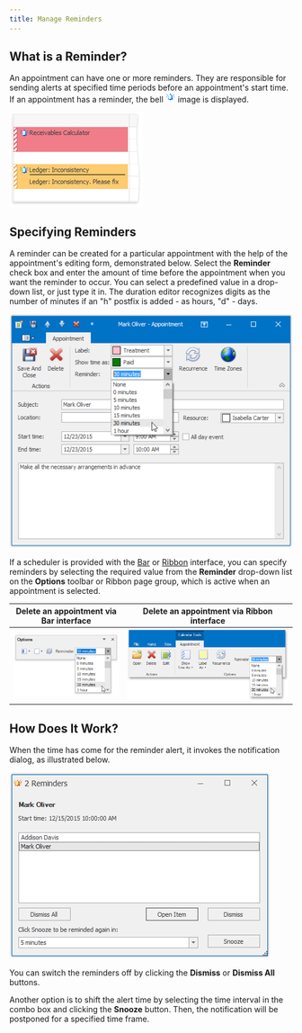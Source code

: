 ```yaml
---
title: Manage Reminders
---
```

## What is a Reminder?
An appointment can have one or more reminders. They are responsible for sending alerts at specified time periods before an appointment's start time. If an appointment has a reminder, the bell ![AppointmentImageType.Reminder](../../../images/Img4574.png) image is displayed.

![RemindersForAppointments](../../../images/Img7974.png)

## Specifying Reminders
A reminder can be created for a particular appointment with the help of the appointment's editing form, demonstrated below. Select the **Reminder** check box and enter the amount of time before the appointment when you want the reminder to occur.  You can select a predefined value in a drop-down list, or just type it in. The duration editor recognizes digits as the number of minutes if an "h" postfix is added - as hours, "d" - days.

![ReminderSetting](../../../images/Img7972.png)

If a scheduler is provided with the [Bar](../../../../interface-elements-for-desktop/articles/scheduler/scheduler-ui/toolbars.md) or [Ribbon](../../../../interface-elements-for-desktop/articles/scheduler/scheduler-ui/ribbon-interface.md) interface, you can specify reminders by selecting the required value from the **Reminder** drop-down list on the **Options** toolbar or Ribbon page group, which is active when an appointment is selected.

| Delete an appointment via Bar interface | Delete an appointment via Ribbon interface |
|---|---|
| ![Scheduler_BarUI_Reminder](../../../images/Img17678.png) | ![Scheduler_Ribbon_Reminder](../../../images/Img17679.png) |

## How Does It Work?
When the time has come for the reminder alert, it invokes the notification dialog, as illustrated below.

![ReminderNotification](../../../images/Img6901.png)

You can switch the reminders off by clicking the **Dismiss** or **Dismiss All** buttons.

Another option is to shift the alert time by selecting the time interval in the combo box and clicking the **Snooze** button. Then, the notification will be postponed for a specified time frame.